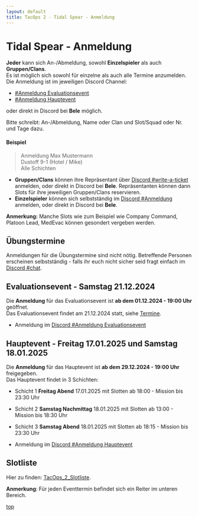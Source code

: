 ```yaml
---
layout: default
title: TacOps 2 - Tidal Spear - Anmeldung
---
```


# Tidal Spear - Anmeldung

**Jeder** kann sich An-/Abmeldung, sowohl **Einzelspieler** als auch **Gruppen/Clans**.  
Es ist möglich sich sowohl für einzelne als auch alle Termine anzumelden.  
Die Anmeldung ist im jeweiligen Discord Channel:
* [ #Anmeldung Evaluationsevent](https://discord.com/channels/1230998538926952578/1295007787197272164)
* [ #Anmeldung Hauptevent](https://discord.com/channels/1230998538926952578/1295014852829380660)

oder direkt in Discord bei **Bele** möglich.  

Bitte schreibt: An-/Abmeldung, Name oder Clan und Slot/Squad oder Nr. und Tage dazu.
#### Beispiel

> Anmeldung Max Mustermann  
> Dustoff 9-1 (Hotel / Mike)  
> Alle Schichten  

* **Gruppen/Clans** können ihre Repräsentant über [Discord #write-a-ticket]() anmelden, oder direkt in Discord bei **Bele**. Repräsentanten können dann Slots für ihre jeweiligen Gruppen/Clans reservieren.
* **Einzelspieler** können sich selbstständig im [Discord #Anmeldung]() anmelden, oder direkt in Discord bei **Bele**.

**Anmerkung:** Manche Slots wie zum Beispiel wie Company Command, Platoon Lead, MedEvac können gesondert vergeben werden.

## Übungstermine

Anmeldungen für die Übungstermine sind nicht nötig.
Betreffende Personen erscheinen selbstständig - falls ihr euch nicht sicher seid fragt einfach im [Discord #chat](https://discord.com/channels/1230998538926952578/1230998539388190792).

## Evaluationsevent - Samstag 21.12.2024
Die **Anmeldung** für das Evaluationsevent ist **ab dem 01.12.2024 - 19:00 Uhr** geöffnet.  
Das Evaluationsevent findet am 21.12.2024 statt, siehe [Termine](./schedule.html).  
* Anmeldung im [Discord #Anmeldung Evaluationsevent](https://discord.com/channels/1230998538926952578/1295007787197272164)

## Hauptevent - Freitag 17.01.2025 und Samstag 18.01.2025

Die **Anmeldung** für das Hauptevent ist **ab dem 29.12.2024 - 19:00 Uhr** freigegeben.  
Das Hauptevent findet in 3 Schichten:  
* Schicht 1 **Freitag Abend** 17.01.2025 mit Slotten ab 18:00 - Mission bis 23:30 Uhr  
* Schicht 2 **Samstag Nachmittag** 18.01.2025 mit Slotten ab 13:00 - Mission bis 18:30 Uhr  
* Schicht 3 **Samstag Abend** 18.01.2025 mit Slotten ab 18:15 - Mission bis 23:30 Uhr  

* Anmeldung im [Discord #Anmeldung Hauptevent](https://discord.com/channels/1230998538926952578/1295014852829380660)

## Slotliste

Hier zu finden: [TacOps\_2\_Slotliste](https://docs.google.com/spreadsheets/d/1I4mrZ7sKjQIGIvC3hMNXciAyX7yUP5k_xm6aDk8pnM0/edit?usp=sharing).   

**Anmerkung**: Für jeden Eventtermin befindet sich ein Reiter im unteren Bereich.

[top](#top)
